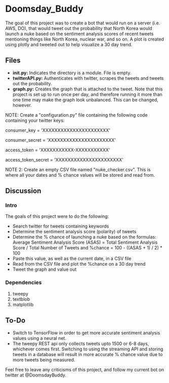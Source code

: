 # Doomsday_Buddy
The goal of this project was to create a bot that would run on a server (i.e. AWS, DO), that would tweet out the probability that North Korea would launch a nuke based on the sentiment analysis scores of recent tweets mentioning things like North Korea, nuclear war, and so on. A plot is created using plotly and tweeted out to help visualize a 30 day trend.

Files
-----
* **__init.py__:** Indicates the directory is a module. File is empty.
* **twitterAPI.py:** Authenticates with twitter, scrapes the tweets and tweets out the probability.
* **graph.py:** Creates the graph that is attached to the tweet. Note that this project is set up to run once per day, and therefore running it more than one time may make the graph look unbalanced. This can be changed, however.

NOTE: Create a "configuration.py" file containing the following code containing your twitter keys:

consumer_key = 'XXXXXXXXXXXXXXXXXXXXXX'

consumer_secret = 'XXXXXXXXXXXXXXXXXXXXXX'

access_token = 'XXXXXXXXXXX-XXXXXXXXXXX'

access_token_secret = 'XXXXXXXXXXXXXXXXXXXXXX'

NOTE 2: Create an empty CSV file named "nuke_checker.csv". This is where all your dates and % chance values will be stored and read from.

Discussion
----------
### Intro
The goals of this project were to do the following:

* Search twitter for tweets containing keywords
* Determine the sentiment analysis score (polarity) of tweets
* Determine the % chance of launching a nuke based on the formulas: Average Sentiment Analysis Score (ASAS) = Total Sentiment Analysis Score / Total Number of Tweets and %chance = 100 - ((ASAS + 1) / 2) * 100
* Paste this value, as well as the current date, in a CSV file
* Read from the CSV file and plot the %chance on a 30 day trend
* Tweet the graph and value out

### Dependencies
1. tweepy
2. textblob
3. matplotlib

To-Do
-----
* Switch to TensorFlow in order to get more accurate sentiment analysis values using a neural net.
* The tweepy REST api only collects tweets upto 1500 or 6-8 days, whichever comes first. Switching to using the streaming API and storing tweets in a database will result in more accurate % chance value due to more tweets being measured.

Feel free to leave any criticisms of this project, and follow my current bot on twitter at @DoomsdayBuddy.
